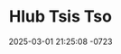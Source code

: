 ---
layout: movie-video-data
date: 2025-03-01 21:25:08 -0723
categories: movie

# Site Attributes
title: "Hlub Tsis Tso"
permalink: "/movie/Hlub_Tsis_Tso"

# Movie Attributes
synopsis: "Peb zaj yeeb yaj kiab hlub tsis tso yog peb hmoob txoj cai. Nkauj muam nraug nus tub ntxhais loj hlob niam tsis xav kom tub ntxhais los sib yuav. Tab sis vim tub ntxhais tsis sib nyiam tsis kam sib yuav. Ua rau cov niam cov txiv tsis sib nkag siab kuj ua rau cov laus muaj plaub muaj ntug. vim tub ntxhais tsis sib tau txog qhov kawg nab thiab lab nkawv nyias mus ua nyias neej lawm. tab sis nkawv kuj tseem sib hlub li nkauj muam nraug nus noj sib hlub hais sib ce ua rau cov niam cov txiv rov tau txoj kev neej kev tsav li qub. "
producer: ""
director: ""
writer: ""
video_link: ""
genre: ""
year: ""
release_type: "VHS"
storage: "Center for Hmong Studies"
thumbnail: "/assets/images/movie_thumbnails/Hlub Tsis Tso.jpeg"
publishing_company: "M.T. Video Productions"

# Sequels + Parts
base_movie: ""
total_parts: 0
sequel: ""

# Movie Cast
cast:
#VALUE!
---